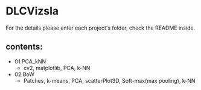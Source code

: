 # DLCVizsla
For the details please enter each project's folder, check the README inside.

## contents:  
* 01.PCA_kNN
  * cv2, matplotlib, PCA, k-NN  
* 02.BoW
  * Patches, k-means, PCA, scatterPlot3D, Soft-max(max pooling), k-NN
